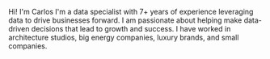 Hi! I'm Carlos 
I'm a data specialist with 7+ years of experience leveraging data to drive businesses forward. 
I am passionate about helping make data-driven decisions that lead to growth and success.
I have worked in architecture studios, big energy companies, luxury brands, and small companies. 

<!--
**crodrigoturner/crodrigoturner** is a ✨ _special_ ✨ repository because its `README.md` (this file) appears on your GitHub profile.

Here are some ideas to get you started:

- 🔭 I’m currently working on ...
- 🌱 I’m currently learning ...
- 👯 I’m looking to collaborate on ...
- 🤔 I’m looking for help with ...
- 💬 Ask me about ...
- 📫 How to reach me: ...
- 😄 Pronouns: ...
- ⚡ Fun fact: ...
-->
